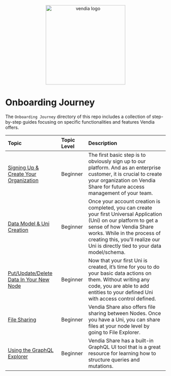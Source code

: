 <p align="center">
  <a href="https://vendia.com/">
    <img src="https://share.vendia.net/logo.svg" alt="vendia logo" width="250px">
  </a>
</p>

# Onboarding Journey
The `Onboarding Journey` directory of this repo includes a collection of step-by-step guides focusing on specific functionalities and features Vendia offers.

| Topic | Topic Level | Description |
|:---------|:---------|:---------|
| [Signing Up & Create Your Organization](./signing-create-org/README.md) | Beginner | The first basic step is to obviously sign up to our platform. And as an enterprise customer, it is crucial to create your organization on Vendia Share for future access management of your team.
| [Data Model & Uni Creation](./uni-creation/README.md) | Beginner | Once your account creation is completed, you can create your first Universal Application (Uni) on our platform to get a sense of how Vendia Share works. While in the process of creating this, you’ll realize our Uni is directly tied to your data model/schema.
| [Put/Update/Delete Data In Your New Node](./entity-explorer/README.md) | Beginner | Now that your first Uni is created, it’s time for you to do your basic data actions on them. Without writing any code, you are able to add entities to your defined Uni with access control defined. 
| [File Sharing](./file-explorer/README.md) | Beginner | Vendia Share also offers file sharing between Nodes. Once you have a Uni, you can share files at your node level by going to File Explorer.
| [Using the GraphQL Explorer](./graphql-explorer/README.md) | Beginner | Vendia Share has a built-in GraphQL UI tool that is a great resource for learning how to structure queries and mutations.

